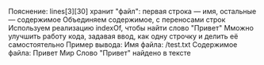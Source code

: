 Пояснение: lines[3][30] хранит "файл": первая строка — имя, остальные — содержимое Объединяем содержимое, с переносами строк Используем реализацию indexOf, чтобы найти слово "Привет"
Мможно улучшить работу кода, задавая ввод, как одну строчку и делить её самостоятельно
Пример вывода: Имя файла: /test.txt
Содержимое файла: Привет Мир
Слово "Привет" найдено в тексте
